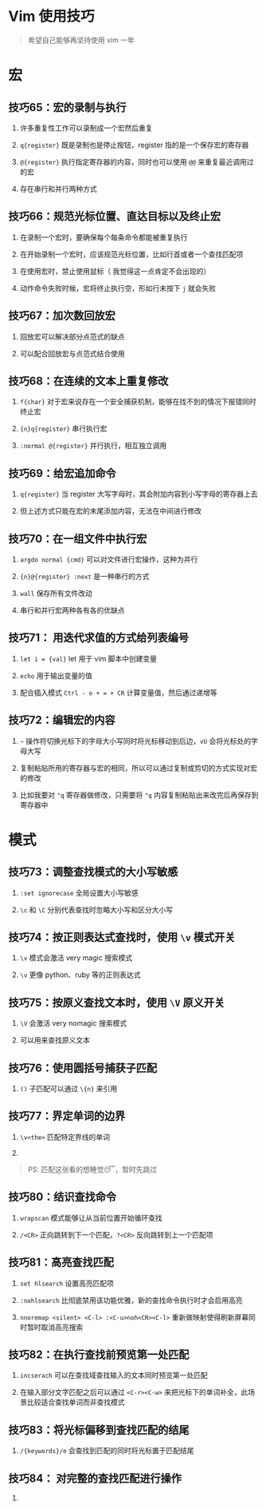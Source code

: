 # Vim 使用技巧

> 希望自己能够再坚持使用 vim 一年

# 宏

## 技巧65：宏的录制与执行

1. 许多重复性工作可以录制成一个宏然后重复

2. `q{register}` 既是录制也是停止按钮，register 指的是一个保存宏的寄存器

3. `@{register}` 执行指定寄存器的内容，同时也可以使用 `@@` 来重复最近调用过的宏

4. 存在串行和并行两种方式

## 技巧66：规范光标位置、直达目标以及终止宏

1. 在录制一个宏时，要确保每个每条命令都能被重复执行

2. 在开始录制一个宏时，应该规范光标位置，比如行首或者一个查找匹配项

3. 在使用宏时，禁止使用鼠标（ 我觉得这一点肯定不会出现的）

4. 动作命令失败时候，宏将终止执行空，形如行末按下 `j` 就会失败

## 技巧67：加次数回放宏

1. 回放宏可以解决部分点范式的缺点

2. 可以配合回放宏与点范式结合使用

## 技巧68：在连续的文本上重复修改

1. `f{char}` 对于宏来说存在一个安全捕获机制，能够在找不到的情况下报错同时终止宏

2. `{n}q{register}` 串行执行宏

3. `:normal @{register}` 并行执行，相互独立调用

## 技巧69：给宏追加命令

1. `q{register}` 当 register 大写字母时，其会附加内容到小写字母的寄存器上去

2. 但上述方式只能在宏的末尾添加内容，无法在中间进行修改

## 技巧70：在一组文件中执行宏

1. `argdo normal {cmd}` 可以对文件进行宏操作，这种为并行

2. `{n}@{register} :next` 是一种串行的方式

3. `wall` 保存所有文件改动

4. 串行和并行宏两种各有各的优缺点

## 技巧71：  用迭代求值的方式给列表编号

1. `let i = {val}` let 用于 vim 脚本中创建变量

2. `echo` 用于输出变量的值

3. 配合插入模式 `Ctrl - o + = + CR` 计算变量值，然后通过递增等

## 技巧72：编辑宏的内容

1. `~` 操作符切换光标下的字母大小写同时将光标移动到后边，`vU` 会将光标处的字母大写

2.  复制粘贴所用的寄存器与宏的相同，所以可以通过复制或剪切的方式实现对宏的修改

3. 比如我要对 `"q` 寄存器做修改，只需要将 `"q` 内容复制粘贴出来改完后再保存到寄存器中

# 模式

## 技巧73：调整查找模式的大小写敏感

1. `:set ignorecase` 全局设置大小写敏感

2. `\c` 和 `\C` 分别代表查找时忽略大小写和区分大小写

## 技巧74：按正则表达式查找时，使用 `\v` 模式开关

1. `\v` 模式会激活 very magic 搜索模式

2. `\v`  更像 python、ruby 等的正则表达式

## 技巧75：按原义查找文本时，使用 `\V` 原义开关

1. `\V` 会激活 very nomagic 搜索模式

2. 可以用来查找原义文本

## 技巧76：使用圆括号捕获子匹配

1. `()` 子匹配可以通过 `\{n}` 来引用

## 技巧77：界定单词的边界

1. `\v<the>` 匹配特定界线的单词

2. ` `

> PS: 匹配这张看的想睡觉😴，暂时先跳过

## 技巧80：结识查找命令

1. `wrapscan` 模式能够让从当前位置开始循环查找

2. `/<CR>` 正向跳转到下一个匹配，`?<CR>` 反向跳转到上一个匹配项

## 技巧81：高亮查找匹配

1. `set hlsearch` 设置高亮匹配项

2. `:nohlsearch` 比彻底禁用该功能优雅，新的查找命令执行时才会启用高亮

3. `nnoremap <silent> <C-l> :<C-u>noh<CR><C-l>` 重新做映射使得刷新屏幕同时暂时取消高亮搜索

## 技巧82：在执行查找前预览第一处匹配

1. `incserach` 可以在查找域查找输入的文本同时预览第一处匹配

2. 在输入部分文字匹配之后可以通过 `<C-r><C-w>` 来把光标下的单词补全，此场景比较适合查找单词而非查找模式

## 技巧83：将光标偏移到查找匹配的结尾

1. `/{keywords}/e` 会查找到匹配的同时将光标置于匹配结尾

## 技巧84： 对完整的查找匹配进行操作

1. 



